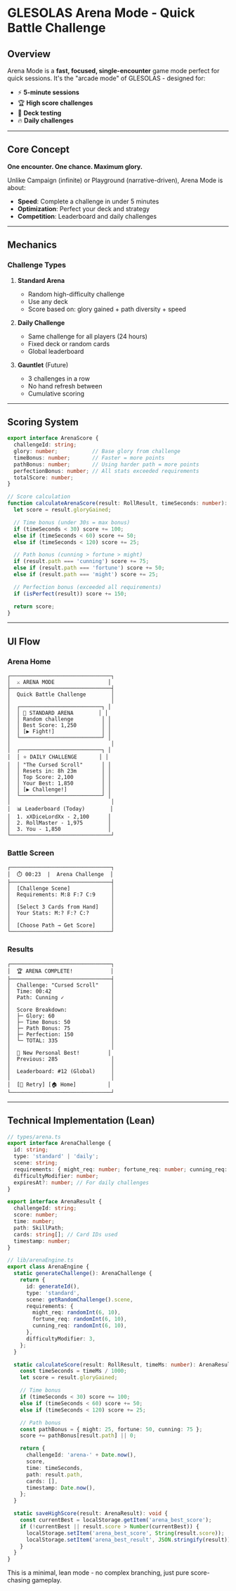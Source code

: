 # GLESOLAS Arena Mode - Quick Battle Challenge

## Overview
Arena Mode is a **fast, focused, single-encounter** game mode perfect for quick sessions. It's the "arcade mode" of GLESOLAS - designed for:

- ⚡ **5-minute sessions**
- 🏆 **High score challenges**
- 🎯 **Deck testing**
- 🔥 **Daily challenges**

---

## Core Concept

**One encounter. One chance. Maximum glory.**

Unlike Campaign (infinite) or Playground (narrative-driven), Arena Mode is about:
- **Speed**: Complete a challenge in under 5 minutes
- **Optimization**: Perfect your deck and strategy
- **Competition**: Leaderboard and daily challenges

---

## Mechanics

### Challenge Types

1. **Standard Arena**
   - Random high-difficulty challenge
   - Use any deck
   - Score based on: glory gained + path diversity + speed

2. **Daily Challenge**
   - Same challenge for all players (24 hours)
   - Fixed deck or random cards
   - Global leaderboard

3. **Gauntlet** (Future)
   - 3 challenges in a row
   - No hand refresh between
   - Cumulative scoring

---

## Scoring System

```typescript
export interface ArenaScore {
  challengeId: string;
  glory: number;           // Base glory from challenge
  timeBonus: number;       // Faster = more points
  pathBonus: number;       // Using harder path = more points
  perfectionBonus: number; // All stats exceeded requirements
  totalScore: number;
}

// Score calculation
function calculateArenaScore(result: RollResult, timeSeconds: number): number {
  let score = result.gloryGained;

  // Time bonus (under 30s = max bonus)
  if (timeSeconds < 30) score += 100;
  else if (timeSeconds < 60) score += 50;
  else if (timeSeconds < 120) score += 25;

  // Path bonus (cunning > fortune > might)
  if (result.path === 'cunning') score += 75;
  else if (result.path === 'fortune') score += 50;
  else if (result.path === 'might') score += 25;

  // Perfection bonus (exceeded all requirements)
  if (isPerfect(result)) score += 150;

  return score;
}
```

---

## UI Flow

### Arena Home
```
┌────────────────────────────────┐
│  ⚔️ ARENA MODE                 │
├────────────────────────────────┤
│  Quick Battle Challenge        │
│                                │
│  ┌──────────────────────────┐ │
│  │ 🎲 STANDARD ARENA        │ │
│  │ Random challenge         │ │
│  │ Best Score: 1,250        │ │
│  │ [▶ Fight!]               │ │
│  └──────────────────────────┘ │
│                                │
│  ┌──────────────────────────┐ │
│  │ ⭐ DAILY CHALLENGE       │ │
│  │ "The Cursed Scroll"      │ │
│  │ Resets in: 8h 23m        │ │
│  │ Top Score: 2,100         │ │
│  │ Your Best: 1,850         │ │
│  │ [▶ Challenge!]           │ │
│  └──────────────────────────┘ │
│                                │
│  📊 Leaderboard (Today)        │
│  1. xXDiceLordXx - 2,100      │
│  2. RollMaster - 1,975        │
│  3. You - 1,850               │
└────────────────────────────────┘
```

### Battle Screen
```
┌────────────────────────────────┐
│  ⏱️ 00:23  |  Arena Challenge  │
├────────────────────────────────┤
│  [Challenge Scene]             │
│  Requirements: M:8 F:7 C:9     │
│                                │
│  [Select 3 Cards from Hand]    │
│  Your Stats: M:? F:? C:?       │
│                                │
│  [Choose Path → Get Score]     │
└────────────────────────────────┘
```

### Results
```
┌────────────────────────────────┐
│  🏆 ARENA COMPLETE!            │
├────────────────────────────────┤
│  Challenge: "Cursed Scroll"    │
│  Time: 00:42                   │
│  Path: Cunning ✓               │
│                                │
│  Score Breakdown:              │
│  ├─ Glory: 60                  │
│  ├─ Time Bonus: 50             │
│  ├─ Path Bonus: 75             │
│  ├─ Perfection: 150            │
│  └─ TOTAL: 335                 │
│                                │
│  🎉 New Personal Best!         │
│  Previous: 285                 │
│                                │
│  Leaderboard: #12 (Global)     │
│                                │
│  [🔄 Retry] [🏠 Home]          │
└────────────────────────────────┘
```

---

## Technical Implementation (Lean)

```typescript
// types/arena.ts
export interface ArenaChallenge {
  id: string;
  type: 'standard' | 'daily';
  scene: string;
  requirements: { might_req: number; fortune_req: number; cunning_req: number };
  difficultyModifier: number;
  expiresAt?: number; // For daily challenges
}

export interface ArenaResult {
  challengeId: string;
  score: number;
  time: number;
  path: SkillPath;
  cards: string[]; // Card IDs used
  timestamp: number;
}

// lib/arenaEngine.ts
export class ArenaEngine {
  static generateChallenge(): ArenaChallenge {
    return {
      id: generateId(),
      type: 'standard',
      scene: getRandomChallenge().scene,
      requirements: {
        might_req: randomInt(6, 10),
        fortune_req: randomInt(6, 10),
        cunning_req: randomInt(6, 10),
      },
      difficultyModifier: 3,
    };
  }

  static calculateScore(result: RollResult, timeMs: number): ArenaResult {
    const timeSeconds = timeMs / 1000;
    let score = result.gloryGained;

    // Time bonus
    if (timeSeconds < 30) score += 100;
    else if (timeSeconds < 60) score += 50;
    else if (timeSeconds < 120) score += 25;

    // Path bonus
    const pathBonus = { might: 25, fortune: 50, cunning: 75 };
    score += pathBonus[result.path] || 0;

    return {
      challengeId: 'arena-' + Date.now(),
      score,
      time: timeSeconds,
      path: result.path,
      cards: [],
      timestamp: Date.now(),
    };
  }

  static saveHighScore(result: ArenaResult): void {
    const currentBest = localStorage.getItem('arena_best_score');
    if (!currentBest || result.score > Number(currentBest)) {
      localStorage.setItem('arena_best_score', String(result.score));
      localStorage.setItem('arena_best_result', JSON.stringify(result));
    }
  }
}
```

This is a minimal, lean mode - no complex branching, just pure score-chasing gameplay.
